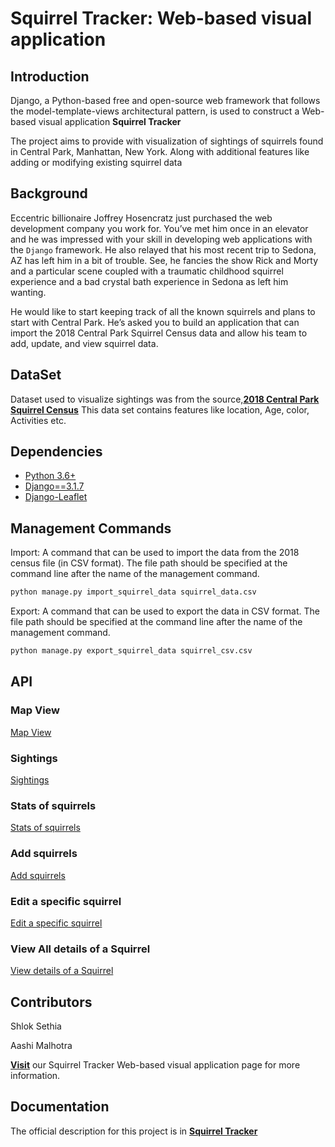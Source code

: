 # Squirrel Tracker: Web-based visual application

## Introduction 

Django, a Python-based free and open-source web framework that follows the model-template-views architectural pattern, is used to construct a Web-based visual application **Squirrel Tracker** 


The project aims to provide with visualization of sightings of squirrels found in Central Park, Manhattan, New York. Along with additional features like adding or modifying existing squirrel data

## Background
Eccentric billionaire Joffrey Hosencratz just purchased the web development company you work for. You’ve met him once in an elevator and he was impressed with your skill in developing web applications with the ``Django`` framework. He also relayed that his most recent trip to Sedona, AZ has left him in a bit of trouble. See, he fancies the show Rick and Morty and a particular scene coupled with a traumatic childhood squirrel experience and a bad crystal bath experience in Sedona as left him wanting. 


He would like to start keeping track of all the known squirrels and plans to start with Central Park. He’s asked you to build an application that can import the 2018 Central Park Squirrel Census data and allow his team to add, update, and view squirrel data. 

## DataSet
Dataset used to visualize sightings was from the source,[**2018 Central Park Squirrel Census**](https://data.cityofnewyork.us/api/views/vfnx-vebw/rows.csv)
This data set contains features like location, Age, color, Activities etc.

## Dependencies
- [Python 3.6+](https://www.python.org/)
- [Django==3.1.7](https://www.djangoproject.com)
- [Django-Leaflet](https://django-leaflet.readthedocs.io/en/latest/)

## Management Commands
Import: A command that can be used to import the data from the 2018 census file (in CSV format). The file path should be specified at the command line after the name of the management command.

```sh
python manage.py import_squirrel_data squirrel_data.csv
```

Export: A command that can be used to export the data in CSV format. The file path should be specified at the command line after the name of the management command. 

```sh
python manage.py export_squirrel_data squirrel_csv.csv
```

## API

### Map View    
[Map View](https://hybrid-creek-308805.el.r.appspot.com/squirrel_tracker/map/)   

### Sightings 
[Sightings](https://hybrid-creek-308805.el.r.appspot.com/squirrel_tracker/sightings/)

### Stats of squirrels
[Stats of squirrels](https://hybrid-creek-308805.el.r.appspot.com/squirrel_tracker/sightings/stats)

### Add squirrels
[Add squirrels](https://hybrid-creek-308805.el.r.appspot.com/squirrel_tracker/sightings/add)

### Edit a specific squirrel
[Edit a specific squirrel](https://hybrid-creek-308805.el.r.appspot.com/squirrel_tracker/sightings/37F-PM-1014-03)

### View All details of a Squirrel
[View details of a Squirrel](https://hybrid-creek-308805.el.r.appspot.com/squirrel_tracker/sightings/squirrel_details/37F-PM-1014-03)

## Contributors

Shlok Sethia 

Aashi Malhotra

[**Visit**](https://github.com/shloksethia-6119/project) our Squirrel Tracker Web-based visual application page for more information.

## Documentation
The official description for this project is in 
[**Squirrel Tracker**](https://docs.google.com/document/d/1SPv3fMDKiemrR86rD-S9ecvI2npz3PljDzwCfxK2x5g/edit)
